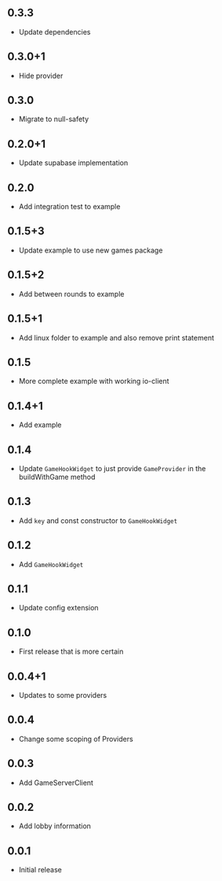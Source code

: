 ## 0.3.3

- Update dependencies
  
## 0.3.0+1

- Hide provider
  
## 0.3.0

- Migrate to null-safety
  
## 0.2.0+1

- Update supabase implementation
  
## 0.2.0

- Add integration test to example

## 0.1.5+3

- Update example to use new games package
  
## 0.1.5+2

- Add between rounds to example
  
## 0.1.5+1

- Add linux folder to example and also remove print statement
  
## 0.1.5

- More complete example with working io-client
  
## 0.1.4+1

- Add example

## 0.1.4

- Update `GameHookWidget` to just provide `GameProvider` in the buildWithGame method

## 0.1.3

- Add `key` and const constructor to `GameHookWidget`

## 0.1.2

- Add `GameHookWidget`

## 0.1.1

- Update config extension

## 0.1.0

- First release that is more certain
  
## 0.0.4+1

- Updates to some providers
  
## 0.0.4

- Change some scoping of Providers
  
## 0.0.3

- Add GameServerClient
  
## 0.0.2

- Add lobby information

## 0.0.1

- Initial release
